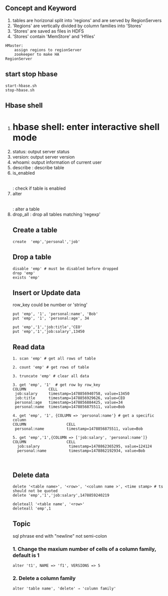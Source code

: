 ## Concept and Keyword
1. tables are horizonal split into 'regions' and are served by RegionServers  
2. 'Regions' are vertically divided by column families into 'Stores'  
3. 'Stores' are saved as files in HDFS    
4. 'Stores' contain 'MemStore' and 'Hfiles'  
  
```
HMaster: 
    assign regions to regionServer
    zookeeper to make HA
RegionServer
```
## start stop hbase 
```
start-hbase.sh
stop-hbase.sh
```

## Hbase shell
1. # hbase shell: enter interactive shell mode  
2. status: output server status  
3. version: output server version  
4. whoami: output information of current user  
5. describe <table name>: describe table   
6. is_enabled <table> : check if table is enabled  
7. alter <table>: alter a table  
8. drop_all <regexp>: drop all tables matching 'regexp'  


## Create a table
```
create  'emp','personal','job'
```
## Drop a table
```
disable 'emp' # must be disabled before dropped
drop 'emp'
exists 'emp'
```

## Insert or Update data
row_key could be number or 'string'  

```
put 'emp', '1', 'personal:name', 'Bob'
put 'emp', '1', 'personal:age', 34

put 'emp','1','job:title','CEO'
put 'emp','1','job:salary',13450

```
## Read data
```
1. scan 'emp' # get all rows of table

2. count 'emp' # get rows of table

3. truncate 'emp' # clear all data

3. get 'emp', '1'  # get row by row_key
COLUMN          CELL
 job:salary     timestamp=1478856940758, value=13450
 job:title      timestamp=1478856929626, value=CEO
 personal:age   timestamp=1478856884425, value=34
 personal:name  timestamp=1478856875511, value=Bob
 
4. get 'emp', '1', {COLUMN => 'personal:name'} # get a specific column 
COLUMN                  CELL
 personal:name          timestamp=1478856875511, value=Bob

5. get 'emp','1',{COLUMN => ['job:salary', 'personal:name']}
COLUMN                  CELL
  job:salary             timestamp=1478862365295, value=124124
  personal:name          timestamp=1478862192934, value=Bob

 
```

## Delete data
```
delete '<table name>', '<row>', '<column name >', <time stamp> # ts should not be quoted
delete 'emp','1','job:salary',1478859240219

deleteall '<table name', '<row>'
deleteall 'emp',1
```


## Topic
sql phrase end with "newline" not semi-colon  

### 1. Change the maxium number of cells of a column family, default is 1
```
alter 't1', NAME => 'f1', VERSIONS => 5
```
### 2. Delete a column family
```
alter 'table name', 'delete' ⇒ 'column family'
```
